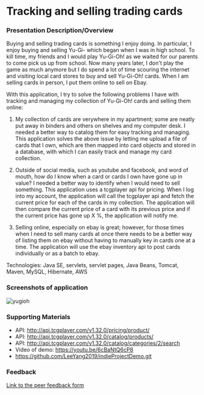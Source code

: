 # Tracking and selling trading cards

### Presentation Description/Overview

Buying and selling trading cards is something I enjoy doing. In particular, I enjoy buying and selling Yu-Gi- which began when I was in high school. To kill time, my friends and I would play Yu-Gi-Oh! as we waited for our parents to come pick us up from school. Now many years later, I don't play the game as much anymore but I do spend a lot of time scouring the internet and visiting local card stores to buy and sell Yu-Gi-Oh! cards. When I am selling cards in person, I put them online to sell on Ebay.

With this application, I try to solve the following problems I have with tracking and managing my collection of Yu-Gi-Oh! cards and selling them online:

1. My collection of cards are verywhere in my apartment; some are neatly put away in binders and others on shelves and my computer desk. I needed a better way to catalog them for easy tracking and managing. This application solves the above issue by letting me upload a file of cards that I own, which are then mapped into card objects and stored in a database, with which I can easily track and manage my card collection.

2. Outside of social media, such as youtube and facebook, and word of mouth, how do I know when a card or cards I own have gone up in value? I needed a better way to identify when I would need to sell something. This application uses a tcgplayer api for pricing. When I log into my account, the application will call the tcgplayer api and fetch the current price for each of the cards in my collection. The application will then compare the current price of a card with its previous price and if the current price has gone up X %, the application will notify me. 

3. Selling online, especially on ebay is great; however, for those times when I need to sell many cards at once there needs to be a better way of listing them on ebay without having to manually key in cards one at a time. The application will use the ebay inventory api to post cards individually or as a batch to ebay.

Technologies: Java SE, servlets, servlet pages, Java Beans, Tomcat, Maven, MySQL, Hibernate, AWS

### Screenshots of application

![yugioh](https://user-images.githubusercontent.com/46943342/104406780-12f78500-552e-11eb-9437-a6b0f459bbe4.png)

### Supporting Materials 

* API: http://api.tcgplayer.com/v1.32.0/pricing/product/
* API: http://api.tcgplayer.com/v1.32.0/catalog/products/
* API: http://api.tcgplayer.com/v1.32.0/catalog/categories/2/search
* Video of demo: https://youtu.be/6cBaNtQ6cP8
* https://github.com/LeeYang2019/indieProjectDemo.git

### Feedback

[Link to the peer feedback form](Feedback.md)


